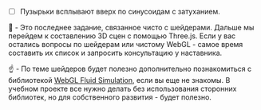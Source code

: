 - [ ] Пузырьки всплывают вверх по синусоидам с затуханием.

:large_blue_diamond: - Это последнее задание, связанное чисто с шейдерами. Дальше мы перейдем к составлению 3D сцен с помощью Three.js. Если у вас остались вопросы по шейдерам или чистому WebGL - самое время составить их список и запросить консультацию у наставника.


:point_up: - По теме шейдеров будет полезно дополнительно познакомиться с библиотекой [WebGL Fluid Simulation](https://paveldogreat.github.io/WebGL-Fluid-Simulation/), если вы еще не знакомы. В учебном проекте все нужно делать без использования сторонних библиотек, но для собственного развития - будет полезно.


